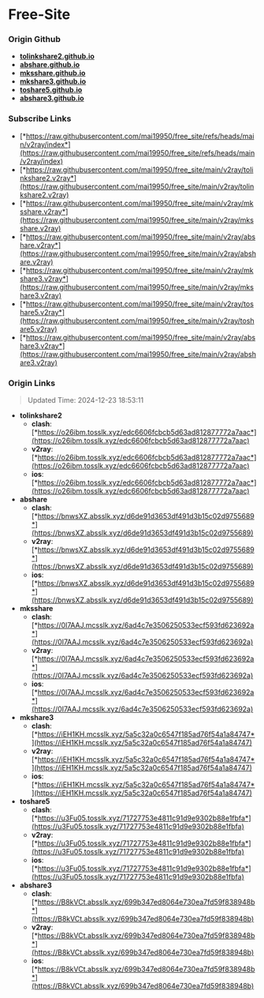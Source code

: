 # Free-Site

### Origin Github

- [**tolinkshare2.github.io**](https://github.com/tolinkshare2/tolinkshare2.github.io)
- [**abshare.github.io**](https://github.com/abshare/abshare.github.io)
- [**mksshare.github.io**](https://github.com/mksshare/mksshare.github.io)
- [**mkshare3.github.io**](https://github.com/mkshare3/mkshare3.github.io)
- [**toshare5.github.io**](https://github.com/toshare5/toshare5.github.io)
- [**abshare3.github.io**](https://github.com/abshare3/abshare3.github.io)

### Subscribe Links

- [*https://raw.githubusercontent.com/mai19950/free_site/refs/heads/main/v2ray/index*](https://raw.githubusercontent.com/mai19950/free_site/refs/heads/main/v2ray/index)
- [*https://raw.githubusercontent.com/mai19950/free_site/main/v2ray/tolinkshare2.v2ray*](https://raw.githubusercontent.com/mai19950/free_site/main/v2ray/tolinkshare2.v2ray)
- [*https://raw.githubusercontent.com/mai19950/free_site/main/v2ray/mksshare.v2ray*](https://raw.githubusercontent.com/mai19950/free_site/main/v2ray/mksshare.v2ray)
- [*https://raw.githubusercontent.com/mai19950/free_site/main/v2ray/abshare.v2ray*](https://raw.githubusercontent.com/mai19950/free_site/main/v2ray/abshare.v2ray)
- [*https://raw.githubusercontent.com/mai19950/free_site/main/v2ray/mkshare3.v2ray*](https://raw.githubusercontent.com/mai19950/free_site/main/v2ray/mkshare3.v2ray)
- [*https://raw.githubusercontent.com/mai19950/free_site/main/v2ray/toshare5.v2ray*](https://raw.githubusercontent.com/mai19950/free_site/main/v2ray/toshare5.v2ray)
- [*https://raw.githubusercontent.com/mai19950/free_site/main/v2ray/abshare3.v2ray*](https://raw.githubusercontent.com/mai19950/free_site/main/v2ray/abshare3.v2ray)

### Origin Links

> Updated Time: 2024-12-23 18:53:11

- **tolinkshare2**
  - **clash**: [*https://o26ibm.tosslk.xyz/edc6606fcbcb5d63ad812877772a7aac*](https://o26ibm.tosslk.xyz/edc6606fcbcb5d63ad812877772a7aac)
  - **v2ray**: [*https://o26ibm.tosslk.xyz/edc6606fcbcb5d63ad812877772a7aac*](https://o26ibm.tosslk.xyz/edc6606fcbcb5d63ad812877772a7aac)
  - **ios**: [*https://o26ibm.tosslk.xyz/edc6606fcbcb5d63ad812877772a7aac*](https://o26ibm.tosslk.xyz/edc6606fcbcb5d63ad812877772a7aac)
- **abshare**
  - **clash**: [*https://bnwsXZ.absslk.xyz/d6de91d3653df491d3b15c02d9755689*](https://bnwsXZ.absslk.xyz/d6de91d3653df491d3b15c02d9755689)
  - **v2ray**: [*https://bnwsXZ.absslk.xyz/d6de91d3653df491d3b15c02d9755689*](https://bnwsXZ.absslk.xyz/d6de91d3653df491d3b15c02d9755689)
  - **ios**: [*https://bnwsXZ.absslk.xyz/d6de91d3653df491d3b15c02d9755689*](https://bnwsXZ.absslk.xyz/d6de91d3653df491d3b15c02d9755689)
- **mksshare**
  - **clash**: [*https://0I7AAJ.mcsslk.xyz/6ad4c7e3506250533ecf593fd623692a*](https://0I7AAJ.mcsslk.xyz/6ad4c7e3506250533ecf593fd623692a)
  - **v2ray**: [*https://0I7AAJ.mcsslk.xyz/6ad4c7e3506250533ecf593fd623692a*](https://0I7AAJ.mcsslk.xyz/6ad4c7e3506250533ecf593fd623692a)
  - **ios**: [*https://0I7AAJ.mcsslk.xyz/6ad4c7e3506250533ecf593fd623692a*](https://0I7AAJ.mcsslk.xyz/6ad4c7e3506250533ecf593fd623692a)
- **mkshare3**
  - **clash**: [*https://iEH1KH.mcsslk.xyz/5a5c32a0c6547f185ad76f54a1a84747*](https://iEH1KH.mcsslk.xyz/5a5c32a0c6547f185ad76f54a1a84747)
  - **v2ray**: [*https://iEH1KH.mcsslk.xyz/5a5c32a0c6547f185ad76f54a1a84747*](https://iEH1KH.mcsslk.xyz/5a5c32a0c6547f185ad76f54a1a84747)
  - **ios**: [*https://iEH1KH.mcsslk.xyz/5a5c32a0c6547f185ad76f54a1a84747*](https://iEH1KH.mcsslk.xyz/5a5c32a0c6547f185ad76f54a1a84747)
- **toshare5**
  - **clash**: [*https://u3Fu05.tosslk.xyz/71727753e4811c91d9e9302b88e1fbfa*](https://u3Fu05.tosslk.xyz/71727753e4811c91d9e9302b88e1fbfa)
  - **v2ray**: [*https://u3Fu05.tosslk.xyz/71727753e4811c91d9e9302b88e1fbfa*](https://u3Fu05.tosslk.xyz/71727753e4811c91d9e9302b88e1fbfa)
  - **ios**: [*https://u3Fu05.tosslk.xyz/71727753e4811c91d9e9302b88e1fbfa*](https://u3Fu05.tosslk.xyz/71727753e4811c91d9e9302b88e1fbfa)
- **abshare3**
  - **clash**: [*https://B8kVCt.absslk.xyz/699b347ed8064e730ea7fd59f838948b*](https://B8kVCt.absslk.xyz/699b347ed8064e730ea7fd59f838948b)
  - **v2ray**: [*https://B8kVCt.absslk.xyz/699b347ed8064e730ea7fd59f838948b*](https://B8kVCt.absslk.xyz/699b347ed8064e730ea7fd59f838948b)
  - **ios**: [*https://B8kVCt.absslk.xyz/699b347ed8064e730ea7fd59f838948b*](https://B8kVCt.absslk.xyz/699b347ed8064e730ea7fd59f838948b)

